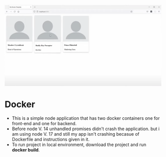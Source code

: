  ![image of preview](./public/docker.png?raw=true "preview image")

# Docker 
* This is a simple node application that has two docker containers one for front-end and one for backend.
* Before node V. 14 unhandled promises didn't crash the application. but i am using node V. 17 and still my app isn't crashing becasue of Dockerfile and instructions given in it.
* To run project in local environment, download the project and run __docker build__.